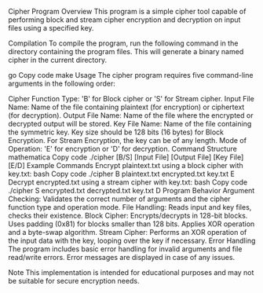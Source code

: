 Cipher Program
Overview
This program is a simple cipher tool capable of performing block and stream cipher encryption and decryption on input files using a specified key.

Compilation
To compile the program, run the following command in the directory containing the program files. This will generate a binary named cipher in the current directory.

go
Copy code
make
Usage
The cipher program requires five command-line arguments in the following order:

Cipher Function Type: 'B' for Block cipher or 'S' for Stream cipher.
Input File Name: Name of the file containing plaintext (for encryption) or ciphertext (for decryption).
Output File Name: Name of the file where the encrypted or decrypted output will be stored.
Key File Name: Name of the file containing the symmetric key. Key size should be 128 bits (16 bytes) for Block Encryption. For Stream Encryption, the key can be of any length.
Mode of Operation: 'E' for encryption or 'D' for decryption.
Command Structure
mathematica
Copy code
./cipher [B/S] [Input File] [Output File] [Key File] [E/D]
Example Commands
Encrypt plaintext.txt using a block cipher with key.txt:
bash
Copy code
./cipher B plaintext.txt encrypted.txt key.txt E
Decrypt encrypted.txt using a stream cipher with key.txt:
bash
Copy code
./cipher S encrypted.txt decrypted.txt key.txt D
Program Behavior
Argument Checking: Validates the correct number of arguments and the cipher function type and operation mode.
File Handling: Reads input and key files, checks their existence.
Block Cipher:
Encrypts/decrypts in 128-bit blocks.
Uses padding (0x81) for blocks smaller than 128 bits.
Applies XOR operation and a byte-swap algorithm.
Stream Cipher:
Performs an XOR operation of the input data with the key, looping over the key if necessary.
Error Handling
The program includes basic error handling for invalid arguments and file read/write errors. Error messages are displayed in case of any issues.

Note
This implementation is intended for educational purposes and may not be suitable for secure encryption needs.

